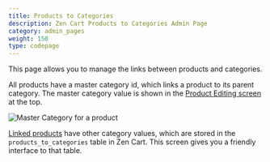 ```yaml
---
title: Products to Categories 
description: Zen Cart Products to Categories Admin Page 
category: admin_pages
weight: 150
type: codepage
---
```


This page allows you to manage the links between products and categories. 

All products have a master category id, which links a product to its parent category.  The master category value is shown in the [Product Editing screen](/user/products/product_edit/) at the top. 

![Master Category for a product](/images/master_category.png)

[Linked products](/user/products/linked_product/) have other category values, which are stored in the `products_to_categories` table in Zen Cart.  This screen gives you a friendly interface to that table. 

